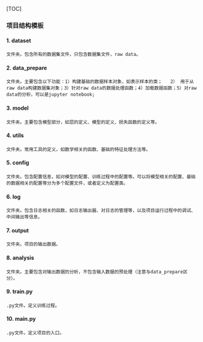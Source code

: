 [TOC]

### 项目结构模板

#### 1. dataset
  `文件夹。包含所有的数据集文件，只包含数据集文件，raw data。`

#### 2. data_prepare
  `文件夹。主要包含以下功能：1）构建基础的数据样本对象，如表示样本的类；  
  2） 用于从raw data构建数据集对象；3）针对raw data的数据处理函数；4）加载数据函数；5）对raw data的分析，可以是jupyter notebook;`

#### 3. model
  `文件夹。主要包含模型部分，如层的定义、模型的定义、损失函数的定义等。`

#### 4. utils
  `文件夹。常用工具的定义，如数学相关的函数、基础的特征处理方法等。`

#### 5. config
  `文件夹。包含配置信息，如对模型的配置、训练过程中的配置等。可以将模型相关的配置、基础的数据相关的配置等分为多个配置文件，或者定义为配置类。`

#### 6. log
  `文件夹。包含日志相关的函数，如日志输出器、对日志的管理等，以及项目运行过程中的调试、中间输出等信息。`

#### 7. output
  `文件夹。项目的输出数据。`

#### 8. analysis
  `文件夹。主要包含对输出数据的分析，不包含输入数据的预处理（注意与data_prepare区分）。`

#### 9. train.py
  `.py文件。定义训练过程。`

#### 10. main.py
  `.py文件。定义项目的入口。`